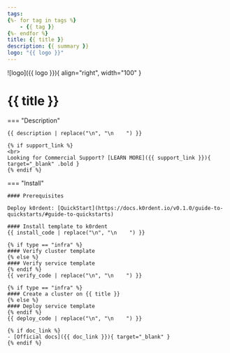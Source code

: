 ```yaml
---
tags:
{%- for tag in tags %}
    - {{ tag }}
{%- endfor %}
title: {{ title }}
description: {{ summary }}
logo: "{{ logo }}"
---
```

![logo]({{ logo }}){ align="right", width="100" }
# {{ title }}

=== "Description"

    {{ description | replace("\n", "\n    ") }}

    {% if support_link %}
    <br>
    Looking for Commercial Support? [LEARN MORE]({{ support_link }}){ target="_blank" .bold }
    {% endif %}


=== "Install"

    #### Prerequisites

    Deploy k0rdent: [QuickStart](https://docs.k0rdent.io/v0.1.0/guide-to-quickstarts/#guide-to-quickstarts)

    #### Install template to k0rdent
    {{ install_code | replace("\n", "\n    ") }}

    {% if type == "infra" %}
    #### Verify cluster template
    {% else %}
    #### Verify service template
    {% endif %}
    {{ verify_code | replace("\n", "\n    ") }}

    {% if type == "infra" %}
    #### Create a cluster on {{ title }}
    {% else %}
    #### Deploy service template
    {% endif %}
    {{ deploy_code | replace("\n", "\n    ") }}

    {% if doc_link %}
    - [Official docs]({{ doc_link }}){ target="_blank" }
    {% endif %}
